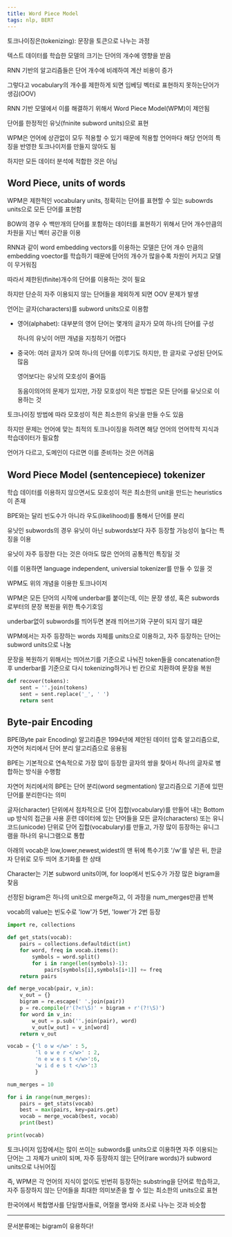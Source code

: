```yaml
---
title: Word Piece Model
tags: nlp, BERT
---
```


토크나이징은(tokenizing): 문장을 토큰으로 나누는 과정

텍스트 데이터를 학습한 모델의 크기는 단어의 개수에 영향을 받음

RNN 기반의 알고리즘들은 단어 개수에 비례하여 계산 비용이 증가

그렇다고 vocabulary의 개수를 제한하게 되면 임베딩 벡터로 표현하지 못하는단어가 생김(OOV)

RNN 기반 모델에서 이를 해결하기 위해서 Word Piece Model(WPM)이 제안됨

단어를 한정적인 유닛(fninite subword units)으로 표현

WPM은 언어에 상관없이 모두 적용할 수 있기 때문에 적용할 언어마다 해당 언어의 특징을 반영한 토크나이저를 만들지 않아도 됨

하지만 모든 데이터 분석에 적합한 것은 아님

## **Word Piece, units of words**

WPM은 제한적인 vocabulary units, 정확히는 단어를 표현할 수 있는 subowrds units으로 모든 단어를 표현함

BOW의 경우 수 백만개의 단어를 포함하는 데이터를 표현하기 위해서 단어 개수만큼의 차원을 지닌 벡터 공간을 이용

RNN과 같이 word embedding vectors를 이용하는 모델은 단어 개수 만큼의 embedding voector를 학습하기 때문에 단어의 개수가 많을수록 차원이 커지고 모델이 무거워짐

따라서 제한된(finite)개수의 단어를 이용하는 것이 필요

하지만 단순히 자주 이용되지 않는 단어들을 제외하게 되면 OOV 문제가 발생

언어는 글자(characters)를 subword units으로 이용함

* 영어(alphabet): 대부분의 영어 단어는 몇개의 글자가 모여 하나의 단어를 구성

    하나의 유닛이 어떤 개념을 지칭하기 어렵다
    
* 중국어: 여러 글자가 모여 하나의 단어를 이루기도 하지만, 한 글자로 구성된 단어도 많음
    
    영어보다는 유닛의 모호성이 줄어듬
    
    동음이의어의 문제가 있지만, 가장 모호성이 적은 방법은 모든 단어를 유닛으로 이용하는 것

토크나이징 방법에 따라 모호성이 적은 최소한의 유닛을 만들 수도 있음

하지만 문제는 언어에 맞는 최적의 토크나이징을 하려면 해당 언어의 언어학적 지식과 학습데이터가 필요함

언어가 다르고, 도메인이 다르면 이를 준비하는 것은 어려움

## **Word Piece Model (sentencepiece) tokenizer**

학습 데이터를 이용하지 않으면서도 모호성이 적은 최소한의 unit을 만드는 heuristics이 존재

BPE와는 달리 빈도수가 아니라 우도(likelihood)를 통해서 단어를 분리

유닛인 subwords의 경우 유닛이 아닌 subwords보다 자주 등장할 가능성이 높다는 특징을 이용

유닛이 자주 등장한 다는 것은 아마도 많은 언어의 공통적인 특징일 것

이를 이용하면 language independent, universial tokenizer를 만들 수 있을 것

WPM도 위의 개념을 이용한 토크나이저


WPM은 모든 단어의 시작에  underbar를 붙이는데, 이는 문장 생성, 혹은 subwords로부터의 문장 복원을 위한 특수기호임

underbar없이 subwords를 띄어두면 본래 띄어쓰기와 구분이 되지 않기 떄문

WPM에서는 자주 등장하는 words 자체를 units으로 이용하고, 자주 등장하는 단어는 subword units으로 나눔

문장을 복원하기 위해서는 띄어쓰기를 기준으로 나눠진 token들을 concatenation한 후 underbar를 기준으로 다시 tokenizing하거나 빈 칸으로 치환하여 문장을 복원

```python
def recover(tokens):
    sent = ''.join(tokens)
    sent = sent.replace('_', ' ')
    return sent
```

## **Byte-pair Encoding**

BPE(Byte pair Encoding) 알고리즘은 1994년에 제안된 데이터 압축 알고리즘으로, 자연어 처리에서 단어 분리 알고리즘으로 응용됨

BPE는 기본적으로 연속적으로 가장 많이 등장한 글자의 쌍을 찾아서 하나의 글자로 병합하는 방식을 수행함

자연어 처리에서의 BPE는 단어 분리(word segmentation) 알고리즘으로 기존에 있떤 단어를 분리한다는 의미

글자(character) 단위에서 점차적으로 단어 집합(vocabulary)를 만들어 내는 Bottom up 방식의 접근을 사용
훈련 데이터에 있는 단어들을 모든 글자(characters) 또는 유니코드(unicode) 단위로 단어 집합(vocabulary)를 만들고, 가장 많이 등장하는 유니그램을 하나의 유니그램으로 통합

아래의 vocab은 low,lower,newest,widest의 맨 뒤에 특수기호 '/w'를 넣은 뒤, 한글자 단위로 모두 띄어 초기화를 한 상태

Character는 기본 subword units이며, for loop에서 빈도수가 가장 많은 bigram을 찾음

선정된 bigram은 하나의 unit으로 merge하고, 이 과정을 num_merges만큼 반복

vocab의 value는 빈도수로 'low'가 5번, 'lower'가 2번 등장


```python
import re, collections

def get_stats(vocab):
    pairs = collections.defaultdict(int)
    for word, freq in vocab.items():
        symbols = word.split()
        for i in range(len(symbols)-1):
            pairs[symbols[i],symbols[i+1]] += freq
    return pairs
```

```python
def merge_vocab(pair, v_in):
    v_out = {}
    bigram = re.escape(' '.join(pair))
    p = re.compile(r'(?<!\S)' + bigram + r'(?!\S)')
    for word in v_in:
        w_out = p.sub(''.join(pair), word)
        v_out[w_out] = v_in[word]
    return v_out

vocab = {'l o w </w>' : 5,
         'l o w e r </w>' : 2,
         'n e w e s t </w>':6,
         'w i d e s t </w>':3
         }

num_merges = 10

for i in range(num_merges):
    pairs = get_stats(vocab)
    best = max(pairs, key=pairs.get)
    vocab = merge_vocab(best, vocab)
    print(best)

print(vocab)

```


토크나이저 입장에서는 많이 쓰이는 subwords를 units으로 이용하면 자주 이용되는 단어는 그 자체가 unit이 되며, 자주 등장하지 않는 단어(rare words)가 subword units으로 나뉘어짐

즉, WPM은 각 언어의 지식이 없이도 빈번히 등장하는 substring을 단어로 학습하고, 자주 등장하지 않는 단어들을 최대한 의미보존을 할 수 있는 최소한의 units으로 표현

한국어에서 복합명사를 단일명사들로, 어절을 명사와 조사로 나누는 것과 비슷함



---






문서분류에는  bigram이 유용하다!



